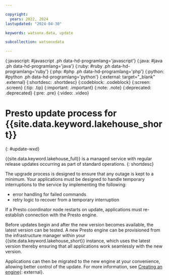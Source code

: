 ```yaml
---

copyright:
  years: 2022, 2024
lastupdated: "2024-04-30"

keywords: watsonx.data, update

subcollection: watsonxdata

---
```


{:javascript: #javascript .ph data-hd-programlang='javascript'}
{:java: #java .ph data-hd-programlang='java'}
{:ruby: #ruby .ph data-hd-programlang='ruby'}
{:php: #php .ph data-hd-programlang='php'}
{:python: #python .ph data-hd-programlang='python'}
{:external: target="_blank" .external}
{:shortdesc: .shortdesc}
{:codeblock: .codeblock}
{:screen: .screen}
{:tip: .tip}
{:important: .important}
{:note: .note}
{:deprecated: .deprecated}
{:pre: .pre}
{:video: .video}

# Presto update process for {{site.data.keyword.lakehouse_short}}
{: #update-wxd}

{{site.data.keyword.lakehouse_full}} is a managed service with regular release updates occurring as part of standard operations.
{: shortdesc}


The upgrade process is designed to ensure that any outage is kept to a minimum. Your applications must be designed to handle temporary interruptions to the service by implementing the following:

* error handling for failed commands
* retry logic to recover from a temporary interruption

If a Presto coordinator node restarts on update, applications must re-establish connection with the Presto engine.

Before updates begin and after the new version becomes available, the latest version can be tested. A new Presto engine can be provisioned from the infrastructure manager within your {{site.data.keyword.lakehouse_short}} instance, which uses the latest version thereby ensuring that all applications work seamlessly with the new version.

Applications can then be migrated to the new engine at your convenience, allowing better control of the update.
For more information, see [Creating an engine](watsonxdata?topic=watsonxdata-prov_engine){: external}.
